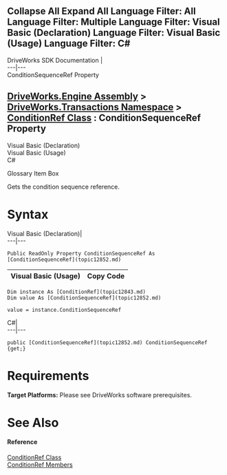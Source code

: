 Collapse All Expand All Language Filter: All  Language Filter: Multiple  Language Filter: Visual Basic (Declaration) Language Filter: Visual Basic (Usage) Language Filter: C#  
---  
DriveWorks SDK Documentation  |   
---|---  
ConditionSequenceRef Property   
  
[DriveWorks.Engine Assembly](topic2156.md) > [DriveWorks.Transactions Namespace](topic12835.md) > [ConditionRef Class](topic12843.md) : ConditionSequenceRef Property  
---  
  
Visual Basic (Declaration)    
Visual Basic (Usage)    
C# 

Glossary Item Box

Gets the condition sequence reference. 

# Syntax

Visual Basic (Declaration)|   
---|---  
      
    
    Public ReadOnly Property ConditionSequenceRef As [ConditionSequenceRef](topic12852.md)  
  
Visual Basic (Usage)| Copy Code  
---|---  
      
    
    Dim instance As [ConditionRef](topic12843.md)
    Dim value As [ConditionSequenceRef](topic12852.md)
     
    value = instance.ConditionSequenceRef  
  
C#|   
---|---  
      
    
    public [ConditionSequenceRef](topic12852.md) ConditionSequenceRef {get;}  
  
# Requirements

**Target Platforms:** Please see DriveWorks software prerequisites.

# See Also

#### Reference

[ConditionRef Class](topic12843.md)   
[ConditionRef Members](topic12844.md)


